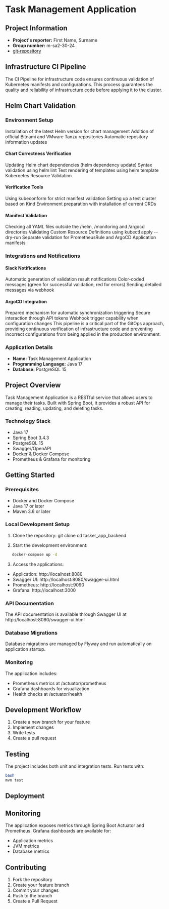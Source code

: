 # Task Management Application

## Project Information

- **Project's reporter:** First Name, Surname
- **Group number:** m-sa2-30-24
- [git-repository](https://github.com/alex-agd/tasker-infra)


## Infrastructure CI Pipeline
The CI Pipeline for infrastructure code ensures continuous validation of Kubernetes manifests and configurations. This process guarantees the quality and reliability of infrastructure code before applying it to the cluster.


##  Helm Chart Validation

### Environment Setup
Installation of the latest Helm version for chart management
Addition of official Bitnami and VMware Tanzu repositories
Automatic repository information updates

#### Chart Correctness Verification
Updating Helm chart dependencies (helm dependency update)
Syntax validation using helm lint
Test rendering of templates using helm template
Kubernetes Resource Validation

#### Verification Tools
Using kubeconform for strict manifest validation
Setting up a test cluster based on Kind
Environment preparation with installation of current CRDs
#### Manifest Validation

Checking all YAML files outside the /helm, /monitoring and /argocd directories
Validating Custom Resource Definitions using kubectl apply --dry-run
Separate validation for PrometheusRule and ArgoCD Application manifests

### Integrations and Notifications
#### Slack Notifications
Automatic generation of validation result notifications
Color-coded messages (green for successful validation, red for errors)
Sending detailed messages via webhook

#### ArgoCD Integration
Prepared mechanism for automatic synchronization triggering
Secure interaction through API tokens
Webhook trigger capability when configuration changes
This pipeline is a critical part of the GitOps approach, providing continuous verification of infrastructure code and preventing incorrect configurations from being applied in the production environment.

### Application Details

- **Name:** Task Management Application
- **Programming Language:** Java 17
- **Database:** PostgreSQL 15

## Project Overview

Task Management Application is a RESTful service that allows users to manage their tasks. Built with Spring Boot, it
provides a robust API for creating, reading, updating, and deleting tasks.

### Technology Stack

- Java 17
- Spring Boot 3.4.3
- PostgreSQL 15
- Swagger/OpenAPI
- Docker & Docker Compose
- Prometheus & Grafana for monitoring

## Getting Started

### Prerequisites

- Docker and Docker Compose
- Java 17 or later
- Maven 3.6 or later

### Local Development Setup

1. Clone the repository:
   git clone <repository-url>
   cd tasker_app_backend

2. Start the development environment:

```bash
   docker-compose up -d
```

3. Access the applications:

- Application: http://localhost:8080
- Swagger UI: http://localhost:8080/swagger-ui.html
- Prometheus: http://localhost:9090
- Grafana: http://localhost:3000

### API Documentation

The API documentation is available through Swagger UI at http://localhost:8080/swagger-ui.html

### Database Migrations

Database migrations are managed by Flyway and run automatically on application startup.

### Monitoring

The application includes:

- Prometheus metrics at /actuator/prometheus
- Grafana dashboards for visualization
- Health checks at /actuator/health

## Development Workflow

1. Create a new branch for your feature
2. Implement changes
3. Write tests
4. Create a pull request

## Testing

The project includes both unit and integration tests. Run tests with:

```bash
bash
mvn test
```

## Deployment

## Monitoring

The application exposes metrics through Spring Boot Actuator and Prometheus.
Grafana dashboards are available for:

- Application metrics
- JVM metrics
- Database metrics

## Contributing

1. Fork the repository
2. Create your feature branch
3. Commit your changes
4. Push to the branch
5. Create a Pull Request